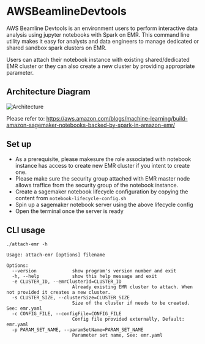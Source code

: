
# AWSBeamlineDevtools
AWS Beamline Devtools is an environment users to perform interactive data analysis  using jupyter notebooks with Spark on EMR. This command line utility makes it easy for analysts and data engineers to manage dedicated or shared sandbox spark clusters on EMR. 

Users can attach their notebook instance with existing shared/dedicated EMR cluster or they can also create a new cluster by providing appropriate parameter. 

## Architecture Diagram
![Architecture](https://i.ibb.co/kKHdB6r/Beamline-Dev-Tools.jpg)

Please refer to: https://aws.amazon.com/blogs/machine-learning/build-amazon-sagemaker-notebooks-backed-by-spark-in-amazon-emr/


## Set up

 - As a prerequisite, please makesure the role associated with notebook instance has access to create new EMR cluster if you intent to create one.
 - Please make sure the security group attached with EMR master node allows traffice from the security group of the notebook instance.
 - Create a sagemaker notebook lifecycle configuration by copying the content from `notebook-lifecycle-config.sh`
 - Spin up a sagemaker notebook server using the above lifecycle config
 - Open the terminal once the server is ready

## CLI usage

    ./attach-emr -h
    
    Usage: attach-emr [options] filename
    
    Options:
      --version             show program's version number and exit
      -h, --help            show this help message and exit
      -e CLUSTER_ID, --emrClusterId=CLUSTER_ID
                            Already existing EMR cluster to attach. When not provided it creates a new cluster.
      -s CLUSTER_SIZE, --clusterSize=CLUSTER_SIZE
                            Size of the cluster if needs to be created. See: emr.yaml
      -c CONFIG_FILE, --configFile=CONFIG_FILE
                            Config file provided externally, Default: emr.yaml
      -p PARAM_SET_NAME, --paramSetName=PARAM_SET_NAME
                            Parameter set name, See: emr.yaml

